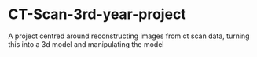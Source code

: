 # CT-Scan-3rd-year-project
A project centred around reconstructing images from ct scan data, turning this into a 3d model and manipulating the model
